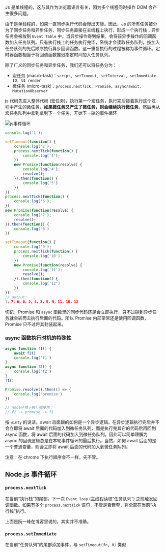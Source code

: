 Js 是单线程的，这与其作为浏览器语言有关，因为多个线程同时操作 DOM 会产生很多问题。

由于是单线程的，如果一直同步执行代码会慢出天际。因此，Js 的所有任务被分为了同步任务和异步任务，同步任务直接在主线程上执行，形成一个执行栈；异步任务会被放到 `Event Table` 中，当异步操作得到结果，会将该异步操作的回调函数加入任务队列。只有执行栈上的任务执行完毕，系统才会读取任务队列，按加入任务队列的先后顺序执行异步回调函数。这一重复执行的过程被称为事件循环。定时器函数相当于将回调函数推迟指定时间加入任务队列。

除了广义的同步任务和异步任务，我们还可以将任务分为：

* 宏任务 (macro-task)：`script, setTimeout, setInterval, setImmediate IO, UI render`
* 微任务 (micro-task)：`process.nextTick, Promise, async/await, MutationObserver`

js 代码先进入整体代码 (宏任务)，执行第一个宏任务，执行完后接着执行这个过程中产生的微任务，**如果微任务又产生了微任务，则会继续执行微任务**。然后再从宏任务队列中拿到拿到下一个任务，开始下一轮的事件循环

![js事件循环](C:%5CUsers%5Cauthetic%5CPictures%5Cjs%E4%BA%8B%E4%BB%B6%E5%BE%AA%E7%8E%AF.jpg)

```js
console.log('1');

setTimeout(function() {
    console.log('2');
    process.nextTick(function() {
        console.log('3');
    })
    new Promise(function(resolve) {
        console.log('4');
        resolve();
    }).then(function() {
        console.log('5')
    })
})
process.nextTick(function() {
    console.log('6');
})
new Promise(function(resolve) {
    console.log('7');
    resolve();
}).then(function() {
    console.log('8')
})

setTimeout(function() {
    console.log('9');
    process.nextTick(function() {
        console.log('10');
    })
    new Promise(function(resolve) {
        console.log('11');
        resolve();
    }).then(function() {
        console.log('12')
    })
})
// output:
1，7，6，8，2，4，3，5，9，11，10，12
```

切记，Promise 和 `async` 函数里的同步代码还是会立即执行，只不过碰到异步任务就会转而去执行后面的代码。所以 Promise 内部常常还是使用回调函数，Promise 只不过将其封装起来。

### async 函数执行时机的特殊性

```js
async function f1() {
    await f2()
    console.log('f1')
}
async function f2() {
    console.log('f2')
}
f1()

Promise.resolve().then(() => {
    console.log('promise')
})

// node环境下执行顺序为：
// f2 -> promise -> f1
```

按 `winty` 的说话，await 后面跟的如何是一个异步逻辑，在异步逻辑执行完后并不会立即将 await 后面的代码加入到微任务队列，而是执行完其它的代码后再回到 async 函数，将 await 后面的代码加入到微任务队列。因此可以简单理解为 async 的回调逻辑总是在本轮事件循环的最后执行。当然，如何 await 后面的是一个普通变量，则会立即将 await 后面的代码加入到微任务队列。

注意：在 chrome 下执行顺序会不一样，先不管。



## Node.js 事件循环

### `process.nextTick`

在当前“执行栈”的尾部，下一次 `Event loop` (主线程读取“任务队列”) 之前触发回调函数。如果有多个 `process.nextTick` 语句，不管是否嵌套，将全部在当前“执行栈”执行。

上面是阮一峰在博客里说的，其实并不准确。

### `process.setImmediate`

在当前“任务队列”的尾部添加事件，与 `setTimeout(fn, 0)` 类似
